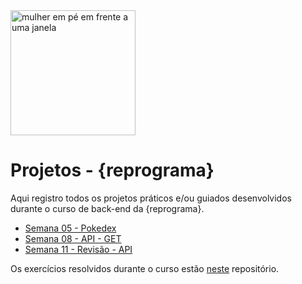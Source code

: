 <img src="https://i.ibb.co/5Gr2mFr/undraw-a-better-world-9xfd.png" alt="mulher em pé em frente a uma janela" border="0" width = "200" />

# Projetos - {reprograma}

Aqui registro todos os projetos práticos e/ou guiados desenvolvidos durante o curso de back-end da {reprograma}.

- [Semana 05 - Pokedex](https://github.com/reprograma/on7-porto-s5-projeto-guiado-I "Semana 05 - Pokedex")
- [Semana 08 - API - GET](https://github.com/reprograma/on7-porto-s8-projeto-pratico "Semana 08 - API - GET")
- [Semana 11 - Revisão - API](https://github.com/reprograma/on7-porto-s11-projeto-revisao "Semana 11 - Revisão - API")

Os exercícios resolvidos durante o curso estão [neste](https://github.com/TairineEllen/reprograma-exercicios "neste") repositório.
